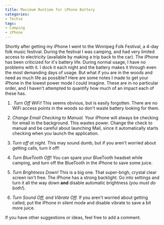 ```yaml
---
title: Maximum Runtime for iPhone Battery
categories:
- Techie
tags:
- Camping
- iPhone
---
```


Shortly after getting my iPhone I went to the Winnipeg Folk Festival, a 4-day folk music festival. During the festival I was camping, and had very limited access to electricity (available by making a trip back to the car). The iPhone has been criticized for it's battery life. During normal usage, I have no problems with it. I dock it each night and the battery makes it through even the most demanding days of usage. But what if you are in the woods and need as much life as possible?
Here are some notes I made to get your iPhone in the lowest power mode I could imagine. These are in no particular order, and I haven't attempted to quantify how much of an impact each of these has.



  1.  _Turn Off WiFi!_ This seems obvious, but is easily forgotten. There are no WiFi access points in the woods so don't waste battery looking for them.


  2. _Change Email Checking to Manual._ Your iPhone will always be checking for email in the background. This wastes power. Change the check to manual and be careful about launching Mail, since it automatically starts checking when you launch the application.


  3. _Turn off at night._ This may sound dumb, but if you aren't worried about getting calls, turn it off!


  4. _Turn BlueTooth Off!_ You can spare your BlueTooth headset while camping, and turn off the BlueTooth in the iPhone to save some juice.


  5. _Turn Brightness Down!_ This is a big one. That super-brigh, crystal clear screen isn't free. The iPhone has a strong backlight. Go into settings and turn it all the way down **and** disable automatic brightness (_you must do both!_).


  6. _Turn Sound Off, and Vibrate Off._ If you aren't worried about getting called, put the iPhone in silent mode and disable vibrate to save a bit more juice.

If you have other suggestions or ideas, feel free to add a comment.

